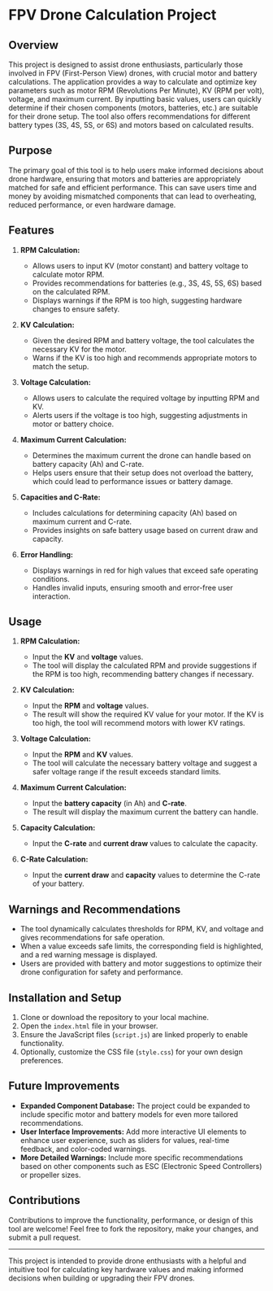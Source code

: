 # FPV Drone Calculation Project

## Overview

This project is designed to assist drone enthusiasts, particularly those involved in FPV (First-Person View) drones, with crucial motor and battery calculations. The application provides a way to calculate and optimize key parameters such as motor RPM (Revolutions Per Minute), KV (RPM per volt), voltage, and maximum current. By inputting basic values, users can quickly determine if their chosen components (motors, batteries, etc.) are suitable for their drone setup. The tool also offers recommendations for different battery types (3S, 4S, 5S, or 6S) and motors based on calculated results.

## Purpose

The primary goal of this tool is to help users make informed decisions about drone hardware, ensuring that motors and batteries are appropriately matched for safe and efficient performance. This can save users time and money by avoiding mismatched components that can lead to overheating, reduced performance, or even hardware damage.

## Features

1. **RPM Calculation:**
   - Allows users to input KV (motor constant) and battery voltage to calculate motor RPM.
   - Provides recommendations for batteries (e.g., 3S, 4S, 5S, 6S) based on the calculated RPM.
   - Displays warnings if the RPM is too high, suggesting hardware changes to ensure safety.

2. **KV Calculation:**
   - Given the desired RPM and battery voltage, the tool calculates the necessary KV for the motor.
   - Warns if the KV is too high and recommends appropriate motors to match the setup.

3. **Voltage Calculation:**
   - Allows users to calculate the required voltage by inputting RPM and KV.
   - Alerts users if the voltage is too high, suggesting adjustments in motor or battery choice.

4. **Maximum Current Calculation:**
   - Determines the maximum current the drone can handle based on battery capacity (Ah) and C-rate.
   - Helps users ensure that their setup does not overload the battery, which could lead to performance issues or battery damage.

5. **Capacities and C-Rate:**
   - Includes calculations for determining capacity (Ah) based on maximum current and C-rate.
   - Provides insights on safe battery usage based on current draw and capacity.

6. **Error Handling:**
   - Displays warnings in red for high values that exceed safe operating conditions.
   - Handles invalid inputs, ensuring smooth and error-free user interaction.

## Usage

1. **RPM Calculation:**
   - Input the **KV** and **voltage** values.
   - The tool will display the calculated RPM and provide suggestions if the RPM is too high, recommending battery changes if necessary.

2. **KV Calculation:**
   - Input the **RPM** and **voltage** values.
   - The result will show the required KV value for your motor. If the KV is too high, the tool will recommend motors with lower KV ratings.

3. **Voltage Calculation:**
   - Input the **RPM** and **KV** values.
   - The tool will calculate the necessary battery voltage and suggest a safer voltage range if the result exceeds standard limits.

4. **Maximum Current Calculation:**
   - Input the **battery capacity** (in Ah) and **C-rate**.
   - The result will display the maximum current the battery can handle.

5. **Capacity Calculation:**
   - Input the **C-rate** and **current draw** values to calculate the capacity.

6. **C-Rate Calculation:**
   - Input the **current draw** and **capacity** values to determine the C-rate of your battery.

## Warnings and Recommendations

- The tool dynamically calculates thresholds for RPM, KV, and voltage and gives recommendations for safe operation.
- When a value exceeds safe limits, the corresponding field is highlighted, and a red warning message is displayed.
- Users are provided with battery and motor suggestions to optimize their drone configuration for safety and performance.

## Installation and Setup

1. Clone or download the repository to your local machine.
2. Open the `index.html` file in your browser.
3. Ensure the JavaScript files (`script.js`) are linked properly to enable functionality.
4. Optionally, customize the CSS file (`style.css`) for your own design preferences.

## Future Improvements

- **Expanded Component Database:** The project could be expanded to include specific motor and battery models for even more tailored recommendations.
- **User Interface Improvements:** Add more interactive UI elements to enhance user experience, such as sliders for values, real-time feedback, and color-coded warnings.
- **More Detailed Warnings:** Include more specific recommendations based on other components such as ESC (Electronic Speed Controllers) or propeller sizes.

## Contributions

Contributions to improve the functionality, performance, or design of this tool are welcome! Feel free to fork the repository, make your changes, and submit a pull request.

---

This project is intended to provide drone enthusiasts with a helpful and intuitive tool for calculating key hardware values and making informed decisions when building or upgrading their FPV drones.
